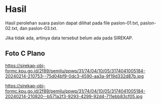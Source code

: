 # Hasil

Hasil perolehan suara paslon dapat dilihat pada file paslon-01.txt, paslon-02.txt, dan paslon-03.txt.

Jika tidak ada, artinya data tersebut belum ada pada SIREKAP.

## Foto C Plano

https://sirekap-obj-formc.kpu.go.id/2f89/pemilu/ppwp/31/74/04/10/05/3174041005184-20240214-210753--75d04bf9-0dc3-4590-aa3a-9f19d332d87b.jpg

https://sirekap-obj-formc.kpu.go.id/2f89/pemilu/ppwp/31/74/04/10/05/3174041005184-20240214-210820--b571a2f3-9293-4299-92d4-711ebb83cf05.jpg
